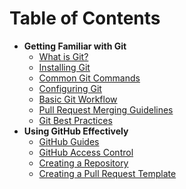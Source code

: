 # Table of Contents

- **Getting Familiar with Git**
    - [What is Git?](git-basics/what-is-git.md)
    - [Installing Git](git-basics/installing-git.md)
    - [Common Git Commands](git-basics/common-git-commands.md)
    - [Configuring Git](git-basics/configuring-git.md)
    - [Basic Git Workflow](git-basics/basic-git-workflow.md)
    - [Pull Request Merging Guidelines](git-basics/pr-merging-guidelines.md)
    - [Git Best Practices](git-basics/git-best-practices.md)
- **Using GitHub Effectively**
    - [GitHub Guides](using-github/index.md)
    - [GitHub Access Control](using-github/github-access-control.md)
    - [Creating a Repository](using-github/creating-a-repository.md)
    - [Creating a Pull Request Template](using-github/creating-a-pull-request-template.md)
